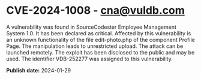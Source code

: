 # CVE-2024-1008 - cna@vuldb.com

A vulnerability was found in SourceCodester Employee Management System 1.0. It has been declared as critical. Affected by this vulnerability is an unknown functionality of the file edit-photo.php of the component Profile Page. The manipulation leads to unrestricted upload. The attack can be launched remotely. The exploit has been disclosed to the public and may be used. The identifier VDB-252277 was assigned to this vulnerability.

**Publish date:** 2024-01-29
